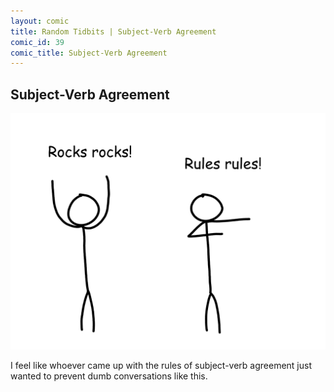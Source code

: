 ```yaml
---
layout: comic
title: Random Tidbits | Subject-Verb Agreement
comic_id: 39
comic_title: Subject-Verb Agreement
---
```


## Subject-Verb Agreement

![](/assets/images/39.png)

I feel like whoever came up with the rules of subject-verb agreement just wanted to prevent dumb conversations like this.
